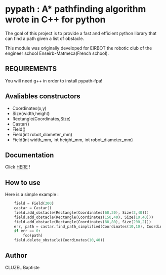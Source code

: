 # pypath : A* pathfinding algorithm wrote in C++ for python

The goal of this project is to provide a fast and efficient python library that can find a path given a list of obstacle.

This module was originally developed for EIRBOT the robotic club of the engineer school Enseirb-Matmeca(French school).


## REQUIREMENTS 

You will need g++ in order to install pypath-fpa!

## Avaliables constructors 

 - Coordinates(x,y)
 - Size(width,height)
 - Rectangle(Coordinates,Size)
 - Castar()
 - Field()
 - Field(int robot_diameter_mm)
 - Field(int width_mm, int height_mm, int robot_diameter_mm)

## Documentation

Click [HERE](https://htmlpreview.github.io/?https://github.com/bcluzel/pypath/doc/index.html) !
## How to use

Here is a simple example :
```python
    field = Field(200)
    castar = Castar()
    field.add_obstacle(Rectangle(Coordinates(60,20), Size(2,40)))
    field.add_obstacle(Rectangle(Coordinates(150,40), Size(10,40)))
    field.add_obstacle(Rectangle(Coordinates(80,80), Size(200,2)))
    err, path = castar.find_path_simplified(Coordinates(10,10), Coordinates(10,100), field)
    if err == 0:
        foo(path)
    field.delete_obstacle(Coordinates(10,40))
```
## Author

CLUZEL Baptiste


